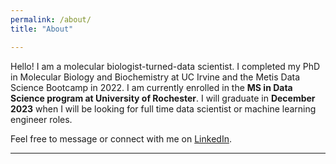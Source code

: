 ```yaml
---
permalink: /about/
title: "About"

---
```


Hello! I am a molecular biologist-turned-data scientist. I completed my PhD in Molecular Biology and Biochemistry at UC Irvine and the Metis Data Science Bootcamp in 2022. I am currently enrolled in the **MS in Data Science program at University of Rochester**. I will graduate in **December 2023** when I will be looking for full time data scientist or machine learning engineer roles.

Feel free to message or connect with me on [LinkedIn](https://www.linkedin.com/in/joshjingtianwang/).


---